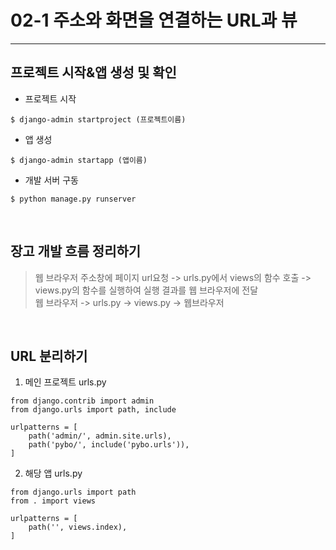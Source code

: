 # 02-1 주소와 화면을 연결하는 URL과 뷰
------------
## 프로젝트 시작&앱 생성 및 확인
* 프로젝트 시작
```
$ django-admin startproject (프로젝트이름)
```
   
* 앱 생성
```
$ django-admin startapp (앱이름)
```

* 개발 서버 구동
```
$ python manage.py runserver
```
</br>

## 장고 개발 흐름 정리하기
> 웹 브라우저 주소창에 페이지 url요청 -> urls.py에서 views의 함수 호출 -> views.py의 함수를 실행하여 실행 결과를 웹 브라우저에 전달   
> 웹 브라우저 -> urls.py -> views.py -> 웹브라우저   
   
</br>

## URL 분리하기
1. 메인 프로젝트 urls.py
```
from django.contrib import admin
from django.urls import path, include

urlpatterns = [
    path('admin/', admin.site.urls),
    path('pybo/', include('pybo.urls')),
]
```
2. 해당 앱 urls.py
```
from django.urls import path
from . import views

urlpatterns = [
    path('', views.index),
]
```
